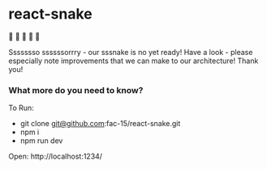 # react-snake
🐍 🐍 🐍 🐍 🐍

Ssssssso ssssssorrry - our sssnake is no yet ready!
Have a look - please especially note improvements that we can make to our architecture!
Thank you!

### What more do you need to know?

To Run:
- git clone git@github.com:fac-15/react-snake.git
- npm i
- npm run dev

Open:
http://localhost:1234/

